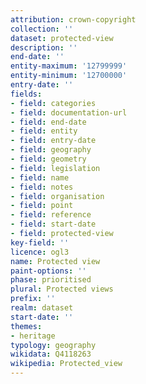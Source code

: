 ```yaml
---
attribution: crown-copyright
collection: ''
dataset: protected-view
description: ''
end-date: ''
entity-maximum: '12799999'
entity-minimum: '12700000'
entry-date: ''
fields:
- field: categories
- field: documentation-url
- field: end-date
- field: entity
- field: entry-date
- field: geography
- field: geometry
- field: legislation
- field: name
- field: notes
- field: organisation
- field: point
- field: reference
- field: start-date
- field: protected-view
key-field: ''
licence: ogl3
name: Protected view
paint-options: ''
phase: prioritised
plural: Protected views
prefix: ''
realm: dataset
start-date: ''
themes:
- heritage
typology: geography
wikidata: Q4118263
wikipedia: Protected_view
---
```

